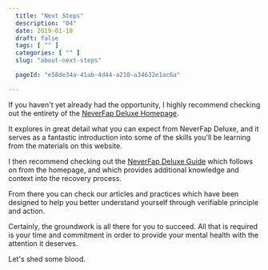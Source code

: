 ```yaml
---
  title: "Next Steps"
  description: "04"
  date: 2019-01-18
  draft: false
  tags: [ "" ]
  categories: [ "" ]
  slug: "about-next-steps"

  pageId: "e58de34a-41ab-4d44-a210-a34632e1ac6a"

---
```


If you haven't yet already had the opportunity, I highly recommend checking out the entirety of the <a class="link" href="https://neverfapdeluxe.com/">NeverFap Deluxe Homepage</a>.

It explores in great detail what you can expect from NeverFap Deluxe, and it serves as a fantastic introduction into some of the skills you'll be learning from the materials on this website.

I then recommend checking out the <a class="link" href="https://neverfapdeluxe.com/guide">NeverFap Deluxe Guide</a> which follows on from the homepage, and which provides additional knowledge and context into the recovery process.

From there you can check our articles and practices which have been designed to help you better understand yourself through verifiable principle and action.

Certainly, the groundwork is all there for you to succeed. All that is required is your time and commitment in order to provide your mental health with the attention it deserves.

Let's shed some blood.

<!-- ฅ(• ɪ •)ฅ -->
